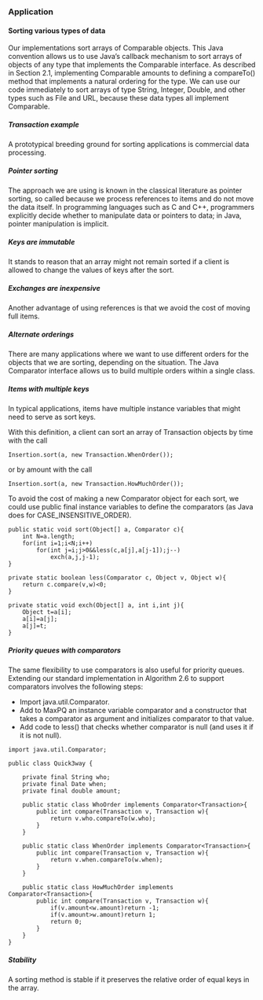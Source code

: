 ### Application

#### Sorting various types of data

Our implementations sort arrays of Comparable objects. This Java convention allows us to use Java’s callback mechanism to sort arrays of objects of any type that implements the Comparable interface. As described in Section 2.1, implementing Comparable amounts to defining a compareTo() method that implements a natural ordering for the type. We can use our code immediately to sort arrays of type String, Integer, Double, and other types such as File and URL, because these data types all implement Comparable.

##### Transaction example

A prototypical breeding ground for sorting applications is commercial data processing.

##### Pointer sorting

The approach we are using is known in the classical literature as pointer sorting, so called because we process references to items and do not move the data itself. In programming languages such as C and C++, programmers explicitly decide whether to manipulate data or pointers to data; in Java, pointer manipulation is implicit.

##### Keys are immutable

It stands to reason that an array might not remain sorted if a client is allowed to change the values of keys after the sort.

##### Exchanges are inexpensive

Another advantage of using references is that we avoid the cost of moving full items.

##### Alternate orderings

There are many applications where we want to use different orders for the objects that we are sorting, depending on the situation. The Java Comparator interface allows us to build multiple orders within a single class.

##### Items with multiple keys

In typical applications, items have multiple instance variables that might need to serve as sort keys.

With this definition, a client can sort an array of Transaction objects by time with the call
```
Insertion.sort(a, new Transaction.WhenOrder());
```
or by amount with the call
```
Insertion.sort(a, new Transaction.HowMuchOrder());
```

To avoid the cost of making a new Comparator object for each sort, we could use public final instance variables to define the comparators (as Java does for CASE_INSENSITIVE_ORDER).

```
public static void sort(Object[] a, Comparator c){
    int N=a.length;
    for(int i=1;i<N;i++)
        for(int j=i;j>0&&less(c,a[j],a[j-1]);j--)
            exch(a,j,j-1);
}

private static boolean less(Comparator c, Object v, Object w){
    return c.compare(v,w)<0;
}

private static void exch(Object[] a, int i,int j){
    Object t=a[i];
    a[i]=a[j];
    a[j]=t;
}
```

##### Priority queues with comparators

The same flexibility to use comparators is also useful for priority queues. Extending our standard implementation in Algorithm 2.6 to support comparators involves the following steps:
* Import java.util.Comparator.
* Add to MaxPQ an instance variable comparator and a constructor that takes a
comparator as argument and initializes comparator to that value.
* Add code to less() that checks whether comparator is null (and uses it if it is
not null).

```
import java.util.Comparator;

public class Quick3way {

    private final String who;
    private final Date when;
    private final double amount;
    
    public static class WhoOrder implements Comparator<Transaction>{
        public int compare(Transaction v, Transaction w){
            return v.who.compareTo(w.who);
        }
    }

    public static class WhenOrder implements Comparator<Transaction>{
        public int compare(Transaction v, Transaction w){
            return v.when.compareTo(w.when);
        }
    }

    public static class HowMuchOrder implements Comparator<Transaction>{
        public int compare(Transaction v, Transaction w){
            if(v.amount<w.amount)return -1;
            if(v.amount>w.amount)return 1;
            return 0;
        }
    }
}
```

##### Stability

A sorting method is stable if it preserves the relative order of equal keys in the array.